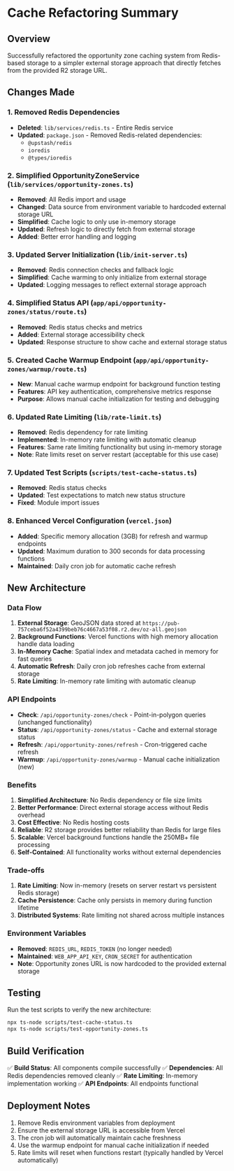 # Cache Refactoring Summary

## Overview
Successfully refactored the opportunity zone caching system from Redis-based storage to a simpler external storage approach that directly fetches from the provided R2 storage URL.

## Changes Made

### 1. Removed Redis Dependencies
- **Deleted**: `lib/services/redis.ts` - Entire Redis service
- **Updated**: `package.json` - Removed Redis-related dependencies:
  - `@upstash/redis`
  - `ioredis` 
  - `@types/ioredis`

### 2. Simplified OpportunityZoneService (`lib/services/opportunity-zones.ts`)
- **Removed**: All Redis import and usage
- **Changed**: Data source from environment variable to hardcoded external storage URL
- **Simplified**: Cache logic to only use in-memory storage
- **Updated**: Refresh logic to directly fetch from external storage
- **Added**: Better error handling and logging

### 3. Updated Server Initialization (`lib/init-server.ts`)
- **Removed**: Redis connection checks and fallback logic
- **Simplified**: Cache warming to only initialize from external storage
- **Updated**: Logging messages to reflect external storage approach

### 4. Simplified Status API (`app/api/opportunity-zones/status/route.ts`)
- **Removed**: Redis status checks and metrics
- **Added**: External storage accessibility check
- **Updated**: Response structure to show cache and external storage status

### 5. Created Cache Warmup Endpoint (`app/api/opportunity-zones/warmup/route.ts`)
- **New**: Manual cache warmup endpoint for background function testing
- **Features**: API key authentication, comprehensive metrics response
- **Purpose**: Allows manual cache initialization for testing and debugging

### 6. Updated Rate Limiting (`lib/rate-limit.ts`)
- **Removed**: Redis dependency for rate limiting
- **Implemented**: In-memory rate limiting with automatic cleanup
- **Features**: Same rate limiting functionality but using in-memory storage
- **Note**: Rate limits reset on server restart (acceptable for this use case)

### 7. Updated Test Scripts (`scripts/test-cache-status.ts`)
- **Removed**: Redis status checks
- **Updated**: Test expectations to match new status structure
- **Fixed**: Module import issues

### 8. Enhanced Vercel Configuration (`vercel.json`)
- **Added**: Specific memory allocation (3GB) for refresh and warmup endpoints
- **Updated**: Maximum duration to 300 seconds for data processing functions
- **Maintained**: Daily cron job for automatic cache refresh

## New Architecture

### Data Flow
1. **External Storage**: GeoJSON data stored at `https://pub-757ceba6f52a4399beb76c4667a53f08.r2.dev/oz-all.geojson`
2. **Background Functions**: Vercel functions with high memory allocation handle data loading
3. **In-Memory Cache**: Spatial index and metadata cached in memory for fast queries
4. **Automatic Refresh**: Daily cron job refreshes cache from external storage
5. **Rate Limiting**: In-memory rate limiting with automatic cleanup

### API Endpoints
- **Check**: `/api/opportunity-zones/check` - Point-in-polygon queries (unchanged functionality)
- **Status**: `/api/opportunity-zones/status` - Cache and external storage status
- **Refresh**: `/api/opportunity-zones/refresh` - Cron-triggered cache refresh
- **Warmup**: `/api/opportunity-zones/warmup` - Manual cache initialization (new)

### Benefits
1. **Simplified Architecture**: No Redis dependency or file size limits
2. **Better Performance**: Direct external storage access without Redis overhead
3. **Cost Effective**: No Redis hosting costs
4. **Reliable**: R2 storage provides better reliability than Redis for large files
5. **Scalable**: Vercel background functions handle the 250MB+ file processing
6. **Self-Contained**: All functionality works without external dependencies

### Trade-offs
1. **Rate Limiting**: Now in-memory (resets on server restart vs persistent Redis storage)
2. **Cache Persistence**: Cache only persists in memory during function lifetime
3. **Distributed Systems**: Rate limiting not shared across multiple instances

### Environment Variables
- **Removed**: `REDIS_URL`, `REDIS_TOKEN` (no longer needed)
- **Maintained**: `WEB_APP_API_KEY`, `CRON_SECRET` for authentication
- **Note**: Opportunity zones URL is now hardcoded to the provided external storage

## Testing
Run the test scripts to verify the new architecture:
```bash
npx ts-node scripts/test-cache-status.ts
npx ts-node scripts/test-opportunity-zones.ts
```

## Build Verification
✅ **Build Status**: All components compile successfully
✅ **Dependencies**: All Redis dependencies removed cleanly
✅ **Rate Limiting**: In-memory implementation working
✅ **API Endpoints**: All endpoints functional

## Deployment Notes
1. Remove Redis environment variables from deployment
2. Ensure the external storage URL is accessible from Vercel
3. The cron job will automatically maintain cache freshness
4. Use the warmup endpoint for manual cache initialization if needed
5. Rate limits will reset when functions restart (typically handled by Vercel automatically)